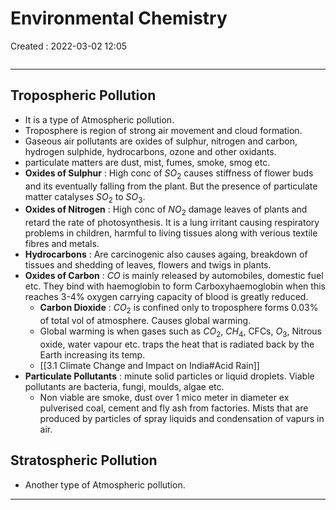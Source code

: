 # Environmental Chemistry

Created : 2022-03-02 12:05

```toc
```

---

## Tropospheric Pollution

- It is a type of Atmospheric pollution.
- Troposphere is region of strong air movement and cloud formation.
- Gaseous air pollutants are oxides of sulphur, nitrogen and carbon, hydrogen sulphide, hydrocarbons, ozone and other oxidants.
- particulate matters are dust, mist, fumes, smoke, smog etc.
- **Oxides of Sulphur** : High conc of $SO_2$ causes stiffness of flower buds and its eventually falling from the plant. But the presence of particulate matter catalyses $SO_2$ to $SO_3$.
- **Oxides of Nitrogen** : High conc of $NO_2$ damage leaves of plants and retard the rate of photosynthesis. It is a lung irritant causing respiratory problems in children, harmful to living tissues along with verious textile fibres and metals.
- **Hydrocarbons** : Are carcinogenic also causes againg, breakdown of tissues and shedding of leaves, flowers and twigs in plants.
- **Oxides of Carbon** : $CO$ is mainly released by automobiles, domestic fuel etc. They bind with haemoglobin to form Carboxyhaemoglobin when this reaches 3-4% oxygen carrying capacity of blood is greatly reduced.
	- **Carbon Dioxide** : $CO_2$ is confined only to troposphere forms 0.03% of total vol of atmosphere. Causes global warming.
	- Global warming is when gases such as $CO_2$, $CH_4$, CFCs, $O_3$, Nitrous oxide, water vapour etc. traps the heat that is radiated back by the Earth increasing its temp.
	- [[3.1 Climate Change and Impact on India#Acid Rain]]
- **Particulate Pollutants** : minute solid particles or liquid droplets. Viable pollutants are bacteria, fungi, moulds, algae etc.
	- Non viable are smoke, dust over 1 mico meter in diameter ex pulverised coal, cement and fly ash from factories. Mists that are produced by particles of spray liquids and condensation of vapurs in air.

## Stratospheric Pollution

- Another type of Atmospheric pollution.

---
